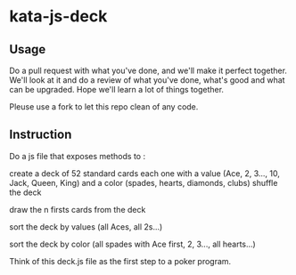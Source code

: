 # kata-js-deck

## Usage

Do a pull request with what you've done, and we'll make it perfect together. We'll look at it and do a review of what you've done, what's good and what can be upgraded. Hope we'll learn a lot of things together.

Pleuse use a fork to let this repo clean of any code.

## Instruction

Do a js file that exposes methods to :

create a deck of 52 standard cards each one with a value (Ace, 2, 3..., 10, Jack, Queen, King) and a color (spades, hearts, diamonds, clubs)
shuffle the deck

draw the n firsts cards from the deck

sort the deck by values (all Aces, all 2s...)

sort the deck by color (all spades with Ace first, 2, 3..., all hearts...)

Think of this deck.js file as the first step to a poker program.
